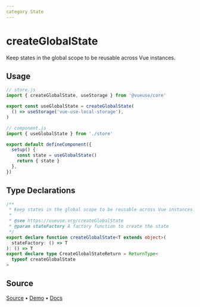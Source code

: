 ```yaml
---
category State
---
```


# createGlobalState

Keep states in the global scope to be reusable across Vue instances.

## Usage

```js
// store.js
import { createGlobalState, useStorage } from '@vueuse/core'

export const useGlobalState = createGlobalState(
  () => useStorage('vue-use-local-storage'),
)
```

```js
// component.js
import { useGlobalState } from './store'

export default defineComponent({
  setup() {
    const state = useGlobalState()
    return { state }
  },
})
```


<!--FOOTER_STARTS-->
## Type Declarations

```typescript
/**
 * Keep states in the global scope to be reusable across Vue instances.
 *
 * @see https://vueuse.org/createGlobalState
 * @param stateFactory A factory function to create the state
 */
export declare function createGlobalState<T extends object>(
  stateFactory: () => T
): () => T
export declare type CreateGlobalStateReturn = ReturnType<
  typeof createGlobalState
>
```

## Source

[Source](https://github.com/vueuse/vueuse/blob/main/packages/core/createGlobalState/index.ts) • [Demo](https://github.com/vueuse/vueuse/blob/main/packages/core/createGlobalState/demo.vue) • [Docs](https://github.com/vueuse/vueuse/blob/main/packages/core/createGlobalState/index.md)


<!--FOOTER_ENDS-->
